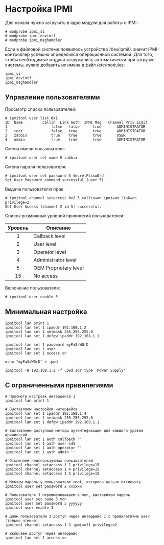 Настройка IPMI
==============

Для начала нужно загрузить в ядро модули для работы с IPMI:

    # modprobe ipmi_si
    # modprobe ipmi_devintf
    # modprobe ipmi_msghandler

Если в файловой системе появилось устройство /dev/ipmi0, значит IPMI-контроллер успешно определился операционной системой. Для того, чтобы необходимые модули загружались автоматически при загрузке системы, нужно добавить их имена в файл /etc/modules:

    ipmi_si
    ipmi_devintf
    ipmi_msghandler

Управление пользователями
-------------------------

Просмотр списка пользователей:

    # ipmitool user list 0x1
    ID  Name	     Callin  Link Auth	IPMI Msg   Channel Priv Limit
    1                    false   false      true       ADMINISTRATOR
    2   root             false   true       true       ADMINISTRATOR
    3   zabbix           true    true       true       USER
    4   admin            true    true       true       ADMINISTRATOR

Смена имени пользователя:

    # ipmitool user set name 5 zabbix

Смена пароля пользователя:

    # ipmitool user set password 5 $ecretP4ssw0rd
    Set User Password command successful (user 5)

Выдача пользователю прав:

    # ipmitool channel setaccess 0x2 5 callin=on ipmi=on link=on privilege=2
    Set User Access (channel 2 id 5) successful.

Список возможных уровней привилегий пользователей:

|Уровень|Описание             |
|:-----:|---------------------|
|   1   |Callback level       |
|   2   |User level           |
|   3   |Operator level       |
|   4   |Administrator level  |
|   5   |OEM Proprietary level|
|  15   |No access            |

Включение пользователя:

    # ipmitool user enable 5

Минимальная настройка
---------------------

    ipmitool lan print 1
    ipmitool lan set 1 ipaddr 192.168.1.2
    ipmitool lan set 1 netmask 255.255.255.0
    ipmitool lan set 1 defgw ipaddr 192.168.1.1
  
    ipmitool lan set 1 password myPaSsW0rD
    ipmitool lan set 1 user
    ipmitool lan set 1 access on

    echo "myPaSsW0rD" > .pwd

    ipmitool -H 192.168.1.2 -f .pwd sdr type 'Power Supply'

С ограниченными привилегиями
----------------------------

    # Просмотр настроек интерфейса 1
    ipmitool lan print 1
  
    # Выставляем настройки интерфейса
    ipmitool lan set 1 ipaddr 192.168.1.4
    ipmitool lan set 1 netmask 255.255.255.0
    ipmitool lan set 1 defgw ipaddr 192.168.1.1
  
    # Выставляем доступные методы аутентификации для каждого уровня привилегий
    ipmitool lan set 1 auth callback ''
    ipmitool lan set 1 auth user md5
    ipmitool lan set 1 auth operator ''
    ipmitool lan set 1 auth admin ''
  
    # Отключаем неиспользуемых пользователей
    ipmitool channel setaccess 1 1 privilege=15
    ipmitool channel setaccess 1 4 privilege=15
    ipmitool channel setaccess 1 5 privilege=15
  
    # Меняем пароль у пользователя root, которого нельзя отключить
    ipmitool user set password 2 xxxxxx
  
    # Пользователя 3 переименовываем в mon, выставляем пароль
    ipmitool user set name 3 mon
    ipmitool user set password 3 yyyyyy
    ipmitool user enable 3
  
    # Даём пользователю 3 доступ через интерфейс 1 с привилегиями user (только чтение)
    ipmitool channel setaccess 1 3 ipmi=off privilege=2
  
    # Включаем доступ через интерфейс
    ipmitool lan set 1 access on
